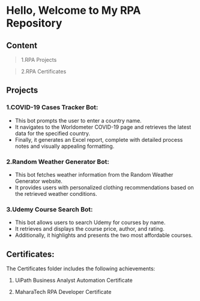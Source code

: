 # Hello, Welcome to My RPA Repository
## Content
> 1.RPA Projects

> 2.RPA Certificates

 ## Projects

### 1.COVID-19 Cases Tracker Bot:

* This bot prompts the user to enter a country name.
* It navigates to the Worldometer COVID-19 page and retrieves the latest data for the specified country.
* Finally, it generates an Excel report, complete with detailed process notes and visually appealing formatting.
  
### 2.Random Weather Generator Bot:

* This bot fetches weather information from the Random Weather Generator website.
* It provides users with personalized clothing recommendations based on the retrieved weather conditions.

### 3.Udemy Course Search Bot:

* This bot allows users to search Udemy for courses by name.
* It retrieves and displays the course price, author, and rating.
* Additionally, it highlights and presents the two most affordable courses.
  
## Certificates:
The Certificates folder includes the following achievements:  

1. UiPath Business Analyst Automation Certificate
   
2. MaharaTech RPA Developer Certificate

